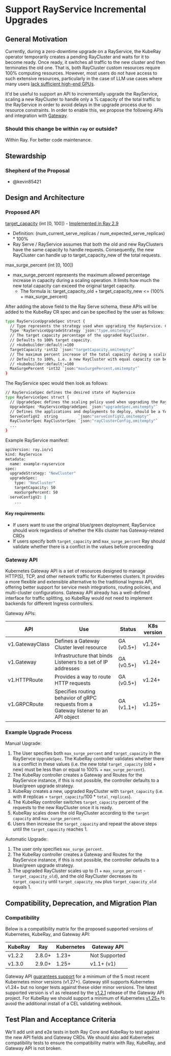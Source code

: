 # Support RayService Incremental Upgrades

## General Motivation

Currently, during a zero-downtime upgrade on a RayService, the KubeRay operator temporarily creates a pending RayCluster and waits for it to become ready. Once ready, it switches all traffic to the new cluster and then terminates the old one. That is, both RayCluster custom resources require 100% computing resources. However, most users do not have access to such extensive resources, particularly in the case of LLM use cases where many users [lack sufficient high-end GPUs](https://github.com/ray-project/kuberay/issues/1476).

It'd be useful to support an API to incrementally upgrade the RayService, scaling a new RayCluster to handle only a % capacity of the total traffic to the RayService in order to avoid delays in the upgrade process due to resource constraints. In order to enable this, we propose the following APIs and integration with [Gateway](https://github.com/kubernetes-sigs/gateway-api).


### Should this change be within `ray` or outside?
Within Ray. For better code maintenance.

## Stewardship

### Shepherd of the Proposal
- @kevin85421

## Design and Architecture

### Proposed API

[target_capacity](https://github.com/ray-project/ray/blob/2ae9aa7e3b198ca3dbe5d65f8077e38d537dbe11/python/ray/serve/schema.py#L38) (int [0, 100]) - [Implemented in Ray 2.9](https://github.com/ray-project/ray/commit/86e0bc938989e28ada38faf25b75f717f5c81ed3)
- Definition: (num_current_serve_replicas / num_expected_serve_replicas) * 100%
- Ray Serve / RayService assumes that both the old and new RayClusters have the same capacity to handle requests. Consequently, the new RayCluster can handle up to target_capacity_new of the total requests.

max_surge_percent  (int [0, 100])
- max_surge_percent represents the maximum allowed percentage increase in capacity during a scaling operation. It limits how much the new total capacity can exceed the original target capacity. 
    - The formula is: target_capacity_old + target_capacity_new <= (100% + max_surge_percent)

After adding the above field to the Ray Serve schema, these APIs will be added to the KubeRay CR spec and can be specified by the user as follows:

```sh
type RayServiceUpgradeSpec struct {
  // Type represents the strategy used when upgrading the RayService. Currently supports `NewCluster` and `None`.
  Type *RayServiceUpgradeStrategy `json:"type,omitempty"`
  // The target capacity percentage of the upgraded RayCluster.
  // Defaults to 100% target capacity.
  // +kubebuilder:default:=100
  TargetCapacity *int32 `json:"targetCapacity,omitempty"`
  // The maximum percent increase of the total capacity during a scaling operation.
  // Defaults to 100%, i.e. a new RayCluster with equal capacity can be scaled up.
  // +kubebuilder:default:=100
  MaxSurgePercent *int32 `json:"maxSurgePercent,omitempty"`
}
```

The RayService spec would then look as follows:
```sh
// RayServiceSpec defines the desired state of RayService
type RayServiceSpec struct {
  // UpgradeSpec defines the scaling policy used when upgrading the RayService.
  UpgradeSpec *RayServiceUpgradeSpec `json:"upgradeSpec,omitempty"`
  // Defines the applications and deployments to deploy, should be a YAML multi-line scalar string.
  ServeConfigV2  string         `json:"serveConfigV2,omitempty"`
  RayClusterSpec RayClusterSpec `json:"rayClusterConfig,omitempty"`
  ...
}
```

Example RayService manifest:
```sh
apiVersion: ray.io/v1
kind: RayService
metadata:
  name: example-rayservice
spec:
  upgradeStrategy: "NewCluster"
  upgradeSpec:
    type: "NewCluster"
    targetCapacity: 50
    maxSurgePercent: 50
  serveConfigV2: |
    ...
```

#### Key requirements:
- If users want to use the original blue/green deployment, RayService should work regardless of whether the K8s cluster has Gateway-related CRDs
- If users specify both `target_capacity` and `max_surge_percent` Ray should validate whether there is a conflict in the values before proceeding

### Gateway API

Kubernetes Gateway API is a set of resources designed to manage HTTP(S), TCP, and other network traffic for Kubernetes clusters. It provides a more flexible and extensible alternative to the traditional Ingress API, offering better support for service mesh integrations, routing policies, and multi-cluster configurations. Gateway API already has a well-defined interface for traffic splitting, so KubeRay would not need to implement backends for different Ingress controllers.

Gateway APIs:

| API |  Use   | Status |  K8s version  |
| ------- | ------ | ---------- | ------------- |
|  v1.GatewayClass | Defines a Gateway Cluster level resource | GA (v0.5+) | v1.24+ |
|  v1.Gateway | Infrastructure that binds Listeners to a set of IP addresses | GA (v0.5+) | v1.24+ |
|  v1.HTTPRoute | Provides a way to route HTTP requests | GA (v0.5+) | v1.24+ |
|  v1.GRPCRoute | Specifies routing behavior of gRPC requests from a Gateway listener to an API object | GA (v1.1+) | v1.25+ |

### Example Upgrade Process

Manual Upgrade:
1. The User specifies both `max_surge_percent` and `target_capacity` in the RayServce `UpgradeSpec`.
   The KubeRay controller validates whether there is a conflict in these values (i.e. the new total `target_capacity` (old + new) must be less than or equal to 100% + `max_surge_percent`).
3. The KubeRay controller creates a Gateway and Routes for the RayService instance, if this is not possible, the controller defaults to a blue/green upgrade strategy.
2. KubeRay creates a new, upgraded RayCluster with `target_capacity` (i.e. with # replicas = `target_capacity`/100 * `total_replicas`).
3. The KubeRay controller switches `target_capacity` percent of the requests to the new RayCluster once it is ready.
4. KubeRay scales down the old RayCluster according to the `target capacity` and `max_surge_percent`.
5. Users then increase the `target_capacity` and repeat the above steps until the `target_capacity` reaches 1.

Automatic Upgrade:
1. The user only specifies `max_surge_percent`.
2. The KubeRay controller creates a Gateway and Routes for the RayService instance, if this is not possible, the controller defaults to a blue/green upgrade strategy.
3. The upgraded RayCluster scales up to (1 + `max_surge_percent` - `target_capacity_old`), and the old RayCluster decreases its `target_capacity` until `target_capacity_new` plus `target_capacity_old` equals 1.

## Compatibility, Deprecation, and Migration Plan

### Compatibility

Below is a compatibility matrix for the proposed supported versions of Kubernetes, KubeRay, and Gateway API:

| KubeRay |  Ray   | Kubernetes |  Gateway API  |
| ------- | ------ | ---------- | ------------- |
|  v1.2.2 | 2.8.0+ |   1.23+    | Not Supported |
|  v1.3.0 | 2.9.0+ |   1.25+    | v1.1+ (v1)    |

Gateway API [guarantees support](https://gateway-api.sigs.k8s.io/concepts/versioning/#supported-versions) for a minimum of the 5 most recent Kubernetes minor versions (v1.27+). Gateway still supports Kubernetes v1.24+ but no longer tests against these older minor versions. The latest supported version is v1 as released by the [v1.2.1](https://github.com/kubernetes-sigs/gateway-api/releases/tag/v1.2.1) release of the Gateway API project. For KubeRay we should support a minimum of Kubernetes [v1.25+](https://kubernetes.io/blog/2023/10/31/gateway-api-ga/#cel-validation) to avoid the additional install of a CEL validating webhook.

 
## Test Plan and Acceptance Criteria

We'll add unit and e2e tests in both Ray Core and KubeRay to test against the new API fields and Gateway CRDs. We should also add Kubernetes compatibility tests to ensure the compatibility matrix with Ray, KubeRay, and Gateway API is not broken.
